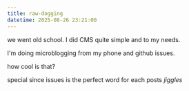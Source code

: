 ```yaml
---
title: raw-dogging
datetime: 2025-08-26 23:21:00
---
```

we went old school. I did CMS quite simple and to my needs.

I'm doing microblogging from my phone and github issues.

how cool is that?

special since issues is the perfect word for each posts *jiggles*

